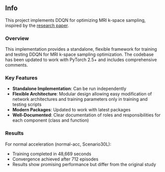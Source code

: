 ## Info

This project implements DDQN for optimizing MRI k-space sampling, inspired by the [research paper](https://arxiv.org/abs/2007.10469).

### Overview

This implementation provides a standalone, flexible framework for training and testing DDQN for MRI k-space sampling optimization. The codebase has been updated to work with PyTorch 2.5+ and includes comprehensive comments.

### Key Features

- **Standalone Implementation**: Can be run independently 
- **Flexible Architecture**: Modular design allowing easy modification of network architectures and training parameters only in training and testing scripts
- **Modern Packages**: Updated to work with latest packages 
- **Well-Documented**: Clear documentation of roles and responsibilities for each component (class and function)

### Results

For normal acceleration (normal-acc, Scenario30L):
- Training completed in 48,669 seconds
- Convergence achieved after 712 episodes
- Results show promising performance but differ from the original study



